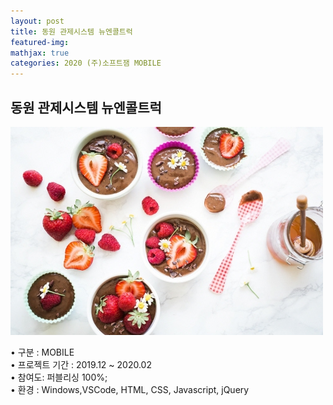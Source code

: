 ```yaml
---
layout: post
title: 동원 관제시스템 뉴엔콜트럭 
featured-img:
mathjax: true
categories: 2020 (주)소프트잼 MOBILE
---
```


## 동원 관제시스템 뉴엔콜트럭 

![00pudding](/images/00pudding.jpg)  

• 구분 : MOBILE  
• 프로젝트 기간 : 2019.12 ~ 2020.02  
• 참여도: 퍼블리싱 100%;  
• 환경 : Windows,VSCode, HTML, CSS, Javascript, jQuery  


